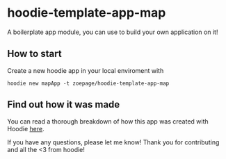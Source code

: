 # hoodie-template-app-map

A boilerplate app module, you can use to build your own application on it!

## How to start
Create a new hoodie app in your local enviroment with

````
hoodie new mapApp -t zoepage/hoodie-template-app-map
````

## Find out how it was made
You can read a thorough breakdown of how this app was created with Hoodie [here](docs.hood.ie/en/tutorials/map-app.html).


If you have any questions, please let me know!
Thank you for contributing and all the <3 from hoodie!
